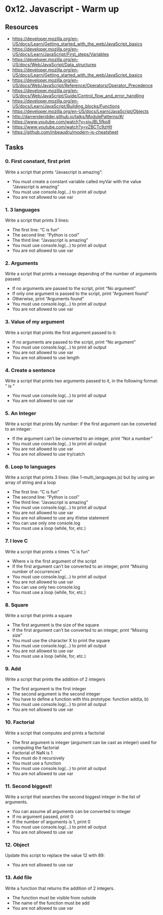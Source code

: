 # 0x12. Javascript - Warm up

## Resources
* https://developer.mozilla.org/en-US/docs/Learn/Getting_started_with_the_web/JavaScript_basics
* https://developer.mozilla.org/en-US/docs/Learn/JavaScript/First_steps/Variables
* https://developer.mozilla.org/en-US/docs/Web/JavaScript/Data_structures
* https://developer.mozilla.org/en-US/docs/Learn/Getting_started_with_the_web/JavaScript_basics
* https://developer.mozilla.org/en-US/docs/Web/JavaScript/Reference/Operators/Operator_Precedence
* https://developer.mozilla.org/en-US/docs/Web/JavaScript/Guide/Control_flow_and_error_handling
* https://developer.mozilla.org/en-US/docs/Learn/JavaScript/Building_blocks/Functions
* https://developer.mozilla.org/en-US/docs/Learn/JavaScript/Objects
* http://darrenderidder.github.io/talks/ModulePatterns/#/
* https://www.youtube.com/watch?v=sjyJBL5fkp8
* https://www.youtube.com/watch?v=vZBCTc9zHtI
* https://github.com/mbeaudru/modern-js-cheatsheet

## Tasks

### 0. First constant, first print
Write a script that prints “Javascript is amazing”:

* You must create a constant variable called myVar with the value “Javascript is amazing”
* You must use console.log(...) to print all output
* You are not allowed to use var

### 1. 3 languages
Write a script that prints 3 lines:

* The first line: “C is fun”
* The second line: “Python is cool”
* The third line: “Javascript is amazing”
* You must use console.log(...) to print all output
* You are not allowed to use var

### 2. Arguments
Write a script that prints a message depending of the number of arguments passed:

* If no arguments are passed to the script, print “No argument”
* If only one argument is passed to the script, print “Argument found”
* Otherwise, print “Arguments found”
* You must use console.log(...) to print all output
* You are not allowed to use var

### 3. Value of my argument
Write a script that prints the first argument passed to it:

* If no arguments are passed to the script, print “No argument”
* You must use console.log(...) to print all output
* You are not allowed to use var
* You are not allowed to use length

### 4. Create a sentence
Write a script that prints two arguments passed to it, in the following format: “ is ”

* You must use console.log(...) to print all output
* You are not allowed to use var


### 5. An Integer
Write a script that prints My number: <first argument converted in integer> if the first argument can be converted to an integer:

* If the argument can’t be converted to an integer, print “Not a number”
* You must use console.log(...) to print all output
* You are not allowed to use var
* You are not allowed to use try/catch

### 6. Loop to languages 
Write a script that prints 3 lines: (like 1-multi_languages.js) but by using an array of string and a loop

* The first line: “C is fun”
* The second line: “Python is cool”
* The third line: “Javascript is amazing”
* You must use console.log(...) to print all output
* You are not allowed to use var
* You are not allowed to use any if/else statement
* You can use only one console.log
* You must use a loop (while, for, etc.)

### 7. I love C 
Write a script that prints x times “C is fun”

* Where x is the first argument of the script
* If the first argument can’t be converted to an integer, print “Missing number of occurrences”
* You must use console.log(...) to print all output
* You are not allowed to use var
* You can use only two console.log
* You must use a loop (while, for, etc.)

### 8. Square
Write a script that prints a square

* The first argument is the size of the square
* If the first argument can’t be converted to an integer, print “Missing size”
* You must use the character X to print the square
* You must use console.log(...) to print all output
* You are not allowed to use var
* You must use a loop (while, for, etc.)

### 9. Add
Write a script that prints the addition of 2 integers

* The first argument is the first integer
* The second argument is the second integer
* You have to define a function with this prototype: function add(a, b)
* You must use console.log(...) to print all output
* You are not allowed to use var

### 10. Factorial
Write a script that computes and prints a factorial

* The first argument is integer (argument can be cast as integer) used for computing the factorial
* Factorial of NaN is 1
* You must do it recursively
* You must use a function
* You must use console.log(...) to print all output
* You are not allowed to use var

### 11. Second biggest!
Write a script that searches the second biggest integer in the list of arguments.

* You can assume all arguments can be converted to integer
* If no argument passed, print 0
* If the number of arguments is 1, print 0
* You must use console.log(...) to print all output
* You are not allowed to use var

### 12. Object
Update this script to replace the value 12 with 89:

* You are not allowed to use var

### 13. Add file
Write a function that returns the addition of 2 integers.

* The function must be visible from outside
* The name of the function must be add
* You are not allowed to use var